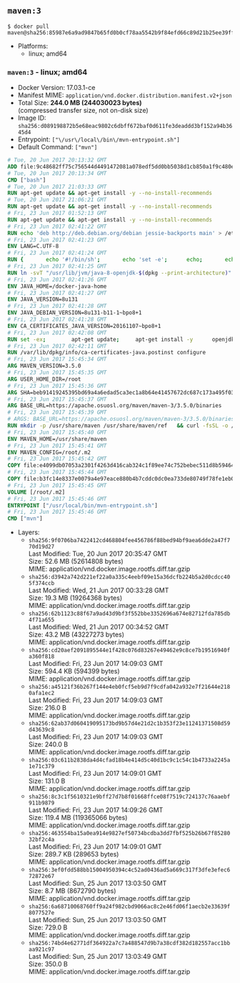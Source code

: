 ## `maven:3`

```console
$ docker pull maven@sha256:85987e6a9ad9847b65fd0b0cf78aa5542b9f84efd66c89d21b25ee39fffef1e7
```

-	Platforms:
	-	linux; amd64

### `maven:3` - linux; amd64

-	Docker Version: 17.03.1-ce
-	Manifest MIME: `application/vnd.docker.distribution.manifest.v2+json`
-	Total Size: **244.0 MB (244030023 bytes)**  
	(compressed transfer size, not on-disk size)
-	Image ID: `sha256:d089198872b5e68eac9802c6dbff672baf0d611fe3deaddd3bf152a94b3645d4`
-	Entrypoint: `["\/usr\/local\/bin\/mvn-entrypoint.sh"]`
-	Default Command: `["mvn"]`

```dockerfile
# Tue, 20 Jun 2017 20:13:32 GMT
ADD file:9c48682ff75c756544d4491472081a078edf5dd0bb5038d1cb850a1f9c480e3e in / 
# Tue, 20 Jun 2017 20:13:34 GMT
CMD ["bash"]
# Tue, 20 Jun 2017 21:03:33 GMT
RUN apt-get update && apt-get install -y --no-install-recommends 		ca-certificates 		curl 		wget 	&& rm -rf /var/lib/apt/lists/*
# Tue, 20 Jun 2017 21:06:21 GMT
RUN apt-get update && apt-get install -y --no-install-recommends 		bzr 		git 		mercurial 		openssh-client 		subversion 				procps 	&& rm -rf /var/lib/apt/lists/*
# Fri, 23 Jun 2017 01:52:13 GMT
RUN apt-get update && apt-get install -y --no-install-recommends 		bzip2 		unzip 		xz-utils 	&& rm -rf /var/lib/apt/lists/*
# Fri, 23 Jun 2017 02:41:22 GMT
RUN echo 'deb http://deb.debian.org/debian jessie-backports main' > /etc/apt/sources.list.d/jessie-backports.list
# Fri, 23 Jun 2017 02:41:23 GMT
ENV LANG=C.UTF-8
# Fri, 23 Jun 2017 02:41:24 GMT
RUN { 		echo '#!/bin/sh'; 		echo 'set -e'; 		echo; 		echo 'dirname "$(dirname "$(readlink -f "$(which javac || which java)")")"'; 	} > /usr/local/bin/docker-java-home 	&& chmod +x /usr/local/bin/docker-java-home
# Fri, 23 Jun 2017 02:41:25 GMT
RUN ln -svT "/usr/lib/jvm/java-8-openjdk-$(dpkg --print-architecture)" /docker-java-home
# Fri, 23 Jun 2017 02:41:26 GMT
ENV JAVA_HOME=/docker-java-home
# Fri, 23 Jun 2017 02:41:27 GMT
ENV JAVA_VERSION=8u131
# Fri, 23 Jun 2017 02:41:28 GMT
ENV JAVA_DEBIAN_VERSION=8u131-b11-1~bpo8+1
# Fri, 23 Jun 2017 02:41:28 GMT
ENV CA_CERTIFICATES_JAVA_VERSION=20161107~bpo8+1
# Fri, 23 Jun 2017 02:42:08 GMT
RUN set -ex; 		apt-get update; 	apt-get install -y 		openjdk-8-jdk="$JAVA_DEBIAN_VERSION" 		ca-certificates-java="$CA_CERTIFICATES_JAVA_VERSION" 	; 	rm -rf /var/lib/apt/lists/*; 		[ "$(readlink -f "$JAVA_HOME")" = "$(docker-java-home)" ]; 		update-alternatives --get-selections | awk -v home="$(readlink -f "$JAVA_HOME")" 'index($3, home) == 1 { $2 = "manual"; print | "update-alternatives --set-selections" }'; 	update-alternatives --query java | grep -q 'Status: manual'
# Fri, 23 Jun 2017 02:42:11 GMT
RUN /var/lib/dpkg/info/ca-certificates-java.postinst configure
# Fri, 23 Jun 2017 15:45:34 GMT
ARG MAVEN_VERSION=3.5.0
# Fri, 23 Jun 2017 15:45:35 GMT
ARG USER_HOME_DIR=/root
# Fri, 23 Jun 2017 15:45:36 GMT
ARG SHA=beb91419245395bd69a4a6edad5ca3ec1a8b64e41457672dc687c173a495f034
# Fri, 23 Jun 2017 15:45:37 GMT
ARG BASE_URL=https://apache.osuosl.org/maven/maven-3/3.5.0/binaries
# Fri, 23 Jun 2017 15:45:39 GMT
# ARGS: BASE_URL=https://apache.osuosl.org/maven/maven-3/3.5.0/binaries MAVEN_VERSION=3.5.0 SHA=beb91419245395bd69a4a6edad5ca3ec1a8b64e41457672dc687c173a495f034 USER_HOME_DIR=/root
RUN mkdir -p /usr/share/maven /usr/share/maven/ref   && curl -fsSL -o /tmp/apache-maven.tar.gz ${BASE_URL}/apache-maven-$MAVEN_VERSION-bin.tar.gz   && echo "${SHA}  /tmp/apache-maven.tar.gz" | sha256sum -c -   && tar -xzf /tmp/apache-maven.tar.gz -C /usr/share/maven --strip-components=1   && rm -f /tmp/apache-maven.tar.gz   && ln -s /usr/share/maven/bin/mvn /usr/bin/mvn
# Fri, 23 Jun 2017 15:45:40 GMT
ENV MAVEN_HOME=/usr/share/maven
# Fri, 23 Jun 2017 15:45:41 GMT
ENV MAVEN_CONFIG=/root/.m2
# Fri, 23 Jun 2017 15:45:42 GMT
COPY file:e4099db07053a2301f4263d416cab324c1f89ee74c752bebec511d8b59464cb6 in /usr/local/bin/mvn-entrypoint.sh 
# Fri, 23 Jun 2017 15:45:44 GMT
COPY file:b3fc14e8337e0079a4e97eace880b4b7cddc0dc0ea733de80749f78fe1eb089a in /usr/share/maven/ref/ 
# Fri, 23 Jun 2017 15:45:45 GMT
VOLUME [/root/.m2]
# Fri, 23 Jun 2017 15:45:46 GMT
ENTRYPOINT ["/usr/local/bin/mvn-entrypoint.sh"]
# Fri, 23 Jun 2017 15:45:46 GMT
CMD ["mvn"]
```

-	Layers:
	-	`sha256:9f0706ba7422412cd468804fee456786f88bed94bf9aea6dde2a47f770d19d27`  
		Last Modified: Tue, 20 Jun 2017 20:35:47 GMT  
		Size: 52.6 MB (52614808 bytes)  
		MIME: application/vnd.docker.image.rootfs.diff.tar.gzip
	-	`sha256:d3942a742d221ef22a0a335c4eebf09e15a36dcfb224b5a2d0cdcc405f374ccb`  
		Last Modified: Wed, 21 Jun 2017 00:33:28 GMT  
		Size: 19.3 MB (19264368 bytes)  
		MIME: application/vnd.docker.image.rootfs.diff.tar.gzip
	-	`sha256:62b1123c88f67a9ad43d9bf3f552bbe3352696a674e82712fda785db4f71a655`  
		Last Modified: Wed, 21 Jun 2017 00:34:52 GMT  
		Size: 43.2 MB (43227273 bytes)  
		MIME: application/vnd.docker.image.rootfs.diff.tar.gzip
	-	`sha256:cd20aef2091895544e1f428c076d83267e49462e9c8ce7b19516940fa360f818`  
		Last Modified: Fri, 23 Jun 2017 14:09:03 GMT  
		Size: 594.4 KB (594399 bytes)  
		MIME: application/vnd.docker.image.rootfs.diff.tar.gzip
	-	`sha256:a45121f36b267f144e4eb0fcf5eb9d7f9cdfa042a932e7f21644e2180afa1ec2`  
		Last Modified: Fri, 23 Jun 2017 14:09:03 GMT  
		Size: 216.0 B  
		MIME: application/vnd.docker.image.rootfs.diff.tar.gzip
	-	`sha256:62ab37d060419095173bd9b57d4e21d2c1b353f23e11241371508d59d43639c8`  
		Last Modified: Fri, 23 Jun 2017 14:09:03 GMT  
		Size: 240.0 B  
		MIME: application/vnd.docker.image.rootfs.diff.tar.gzip
	-	`sha256:03c611b2838da4d4cfad18b4e414d5c40d1bc9c1c54c1b4733a2245a1e71c379`  
		Last Modified: Fri, 23 Jun 2017 14:09:01 GMT  
		Size: 131.0 B  
		MIME: application/vnd.docker.image.rootfs.diff.tar.gzip
	-	`sha256:8c3c1f5610321e9bff27d7b8f01668ffce08f7519c724137c76aaebf911b9879`  
		Last Modified: Fri, 23 Jun 2017 14:09:26 GMT  
		Size: 119.4 MB (119365066 bytes)  
		MIME: application/vnd.docker.image.rootfs.diff.tar.gzip
	-	`sha256:463554ba15a0ea914e9827ef50734bcdba3dd7fbf525b26b67f8528032bf2c4a`  
		Last Modified: Fri, 23 Jun 2017 14:09:01 GMT  
		Size: 289.7 KB (289653 bytes)  
		MIME: application/vnd.docker.image.rootfs.diff.tar.gzip
	-	`sha256:3ef0fdd588bb15004950394c4c52ad0436ad5a669c317f3dfe3efec672872e67`  
		Last Modified: Sun, 25 Jun 2017 13:03:50 GMT  
		Size: 8.7 MB (8672790 bytes)  
		MIME: application/vnd.docker.image.rootfs.diff.tar.gzip
	-	`sha256:6a68710068760ff9a24f982cbd9066ac8c2e46fd06f1aecb2e33639f8077527e`  
		Last Modified: Sun, 25 Jun 2017 13:03:50 GMT  
		Size: 729.0 B  
		MIME: application/vnd.docker.image.rootfs.diff.tar.gzip
	-	`sha256:74bd4e62771df364922a7c7a488547d9b7a38cdf382d182557acc1bbaa921c97`  
		Last Modified: Sun, 25 Jun 2017 13:03:49 GMT  
		Size: 350.0 B  
		MIME: application/vnd.docker.image.rootfs.diff.tar.gzip
